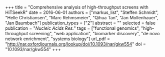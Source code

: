 +++
title = "Comprehensive analysis of high-throughput screens with HiTSeekR"
date = 2016-06-01
authors = ["markus_list", "Steffen Schmidt", "Helle Christiansen", "Marc Rehmsmeier", "Qihua Tan", "Jan Mollenhauer", "Jan Baumbach"]
publication_types = ["2"]
abstract = ""
selected = false
publication = "*Nucleic Acids Res.*"
tags = ["functional genomics", "high-throughput screening", "web application", "biomarker discovery", "de novo network enrichment", "systems biology"]
url_pdf = "http://nar.oxfordjournals.org/lookup/doi/10.1093/nar/gkw554"
doi = "10.1093/nar/gkw554"
+++

